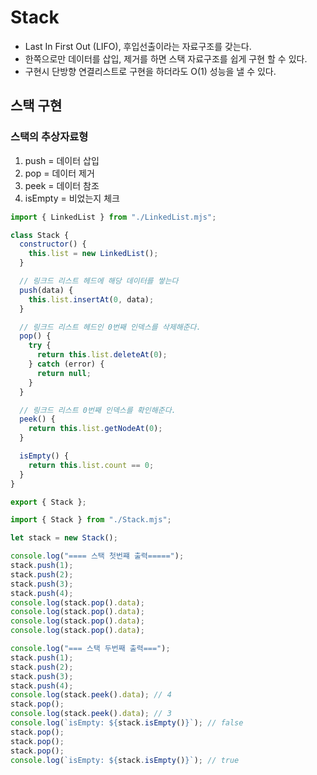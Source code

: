 # Stack

- Last In First Out (LIFO), 후입선출이라는 자료구조를 갖는다.
- 한쪽으로만 데이터를 삽입, 제거를 하면 스택 자료구조를 쉽게 구현 할 수 있다.
- 구현시 단방향 연결리스트로 구현을 하더라도 O(1) 성능을 낼 수 있다.

## 스택 구현

### 스택의 추상자료형

1. push = 데이터 삽입
2. pop = 데이터 제거
3. peek = 데이터 참조
4. isEmpty = 비었는지 체크

```js
import { LinkedList } from "./LinkedList.mjs";

class Stack {
  constructor() {
    this.list = new LinkedList();
  }

  // 링크드 리스트 헤드에 해당 데이터를 쌓는다
  push(data) {
    this.list.insertAt(0, data);
  }

  // 링크드 리스트 헤드인 0번째 인덱스를 삭제해준다.
  pop() {
    try {
      return this.list.deleteAt(0);
    } catch (error) {
      return null;
    }
  }

  // 링크드 리스트 0번째 인덱스를 확인해준다.
  peek() {
    return this.list.getNodeAt(0);
  }

  isEmpty() {
    return this.list.count == 0;
  }
}

export { Stack };
```

```js
import { Stack } from "./Stack.mjs";

let stack = new Stack();

console.log("==== 스택 첫번쨰 출력=====");
stack.push(1);
stack.push(2);
stack.push(3);
stack.push(4);
console.log(stack.pop().data);
console.log(stack.pop().data);
console.log(stack.pop().data);
console.log(stack.pop().data);

console.log("=== 스택 두번째 출력===");
stack.push(1);
stack.push(2);
stack.push(3);
stack.push(4);
console.log(stack.peek().data); // 4
stack.pop();
console.log(stack.peek().data); // 3
console.log(`isEmpty: ${stack.isEmpty()}`); // false
stack.pop();
stack.pop();
stack.pop();
console.log(`isEmpty: ${stack.isEmpty()}`); // true
```

